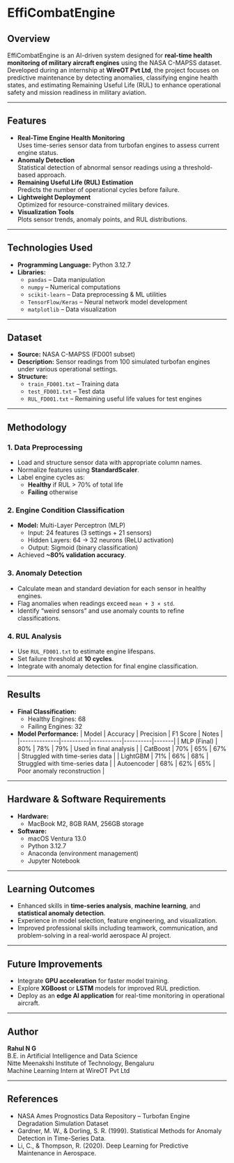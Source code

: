 # EffiCombatEngine

## Overview
EffiCombatEngine is an AI-driven system designed for **real-time health monitoring of military aircraft engines** using the NASA C-MAPSS dataset.  
Developed during an internship at **WireOT Pvt Ltd**, the project focuses on predictive maintenance by detecting anomalies, classifying engine health states, and estimating Remaining Useful Life (RUL) to enhance operational safety and mission readiness in military aviation.

---

## Features
- **Real-Time Engine Health Monitoring**  
  Uses time-series sensor data from turbofan engines to assess current engine status.
- **Anomaly Detection**  
  Statistical detection of abnormal sensor readings using a threshold-based approach.
- **Remaining Useful Life (RUL) Estimation**  
  Predicts the number of operational cycles before failure.
- **Lightweight Deployment**  
  Optimized for resource-constrained military devices.
- **Visualization Tools**  
  Plots sensor trends, anomaly points, and RUL distributions.

---

## Technologies Used
- **Programming Language:** Python 3.12.7  
- **Libraries:**
  - `pandas` – Data manipulation
  - `numpy` – Numerical computations
  - `scikit-learn` – Data preprocessing & ML utilities
  - `TensorFlow/Keras` – Neural network model development
  - `matplotlib` – Data visualization

---

## Dataset
- **Source:** NASA C-MAPSS (FD001 subset)  
- **Description:** Sensor readings from 100 simulated turbofan engines under various operational settings.
- **Structure:**
  - `train_FD001.txt` – Training data
  - `test_FD001.txt` – Test data
  - `RUL_FD001.txt` – Remaining useful life values for test engines

---

## Methodology

### 1. Data Preprocessing
- Load and structure sensor data with appropriate column names.
- Normalize features using **StandardScaler**.
- Label engine cycles as:
  - **Healthy** if RUL > 70% of total life
  - **Failing** otherwise

### 2. Engine Condition Classification
- **Model:** Multi-Layer Perceptron (MLP)
  - Input: 24 features (3 settings + 21 sensors)
  - Hidden Layers: 64 → 32 neurons (ReLU activation)
  - Output: Sigmoid (binary classification)
- Achieved **~80% validation accuracy**.

### 3. Anomaly Detection
- Calculate mean and standard deviation for each sensor in healthy engines.
- Flag anomalies when readings exceed `mean + 3 × std`.
- Identify “weird sensors” and use anomaly counts to refine classifications.

### 4. RUL Analysis
- Use `RUL_FD001.txt` to estimate engine lifespans.
- Set failure threshold at **10 cycles**.
- Integrate with anomaly detection for final engine classification.

---

## Results
- **Final Classification:**
  - Healthy Engines: 68
  - Failing Engines: 32
- **Model Performance:**
  | Model        | Accuracy | Precision | F1 Score | Notes |
  |--------------|----------|-----------|----------|-------|
  | MLP (Final)  | 80%      | 78%       | 79%      | Used in final analysis |
  | CatBoost     | 70%      | 65%       | 67%      | Struggled with time-series data |
  | LightGBM     | 71%      | 66%       | 68%      | Struggled with time-series data |
  | Autoencoder  | 68%      | 62%       | 65%      | Poor anomaly reconstruction |

---

## Hardware & Software Requirements
- **Hardware:**  
  - MacBook M2, 8GB RAM, 256GB storage  
- **Software:**  
  - macOS Ventura 13.0  
  - Python 3.12.7  
  - Anaconda (environment management)  
  - Jupyter Notebook  

---

## Learning Outcomes
- Enhanced skills in **time-series analysis**, **machine learning**, and **statistical anomaly detection**.
- Experience in model selection, feature engineering, and visualization.
- Improved professional skills including teamwork, communication, and problem-solving in a real-world aerospace AI project.

---

## Future Improvements
- Integrate **GPU acceleration** for faster model training.
- Explore **XGBoost** or **LSTM** models for improved RUL prediction.
- Deploy as an **edge AI application** for real-time monitoring in operational aircraft.

---

## Author
**Rahul N G**  
B.E. in Artificial Intelligence and Data Science  
Nitte Meenakshi Institute of Technology, Bengaluru  
Machine Learning Intern at WireOT Pvt Ltd

---

## References
- NASA Ames Prognostics Data Repository – Turbofan Engine Degradation Simulation Dataset
- Gardner, M. W., & Dorling, S. R. (1999). Statistical Methods for Anomaly Detection in Time-Series Data.
- Li, C., & Thompson, R. (2020). Deep Learning for Predictive Maintenance in Aerospace.

